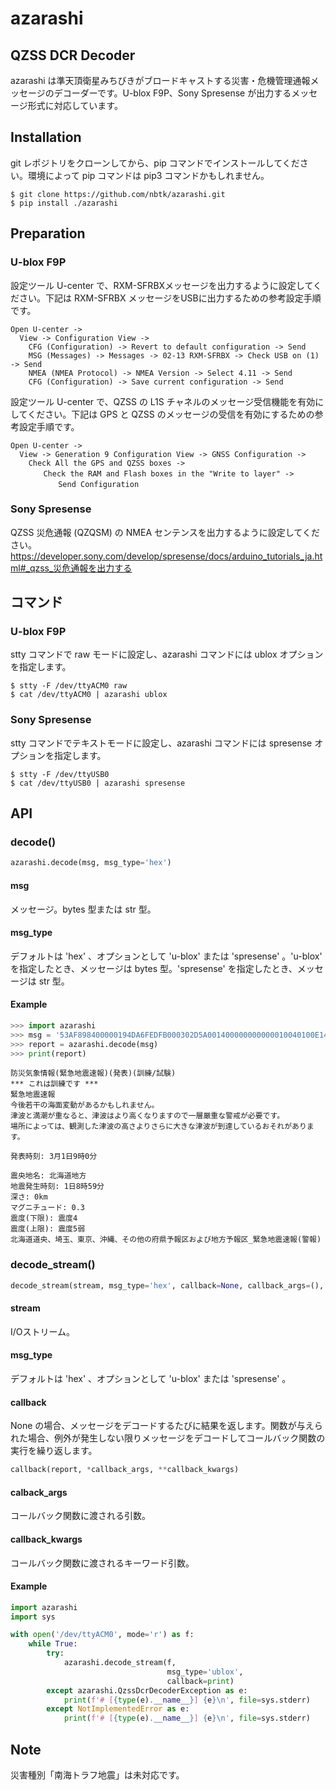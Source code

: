 # azarashi

## QZSS DCR Decoder
azarashi は準天頂衛星みちびきがブロードキャストする災害・危機管理通報メッセージのデコーダーです。U-blox F9P、Sony Spresense が出力するメッセージ形式に対応しています。

## Installation
git レポジトリをクローンしてから、pip コマンドでインストールしてください。環境によって pip コマンドは pip3 コマンドかもしれません。
```
$ git clone https://github.com/nbtk/azarashi.git
$ pip install ./azarashi
```

## Preparation
### U-blox F9P
設定ツール U-center で、RXM-SFRBXメッセージを出力するように設定してください。下記は RXM-SFRBX メッセージをUSBに出力するための参考設定手順です。
```
Open U-center ->
  View -> Configuration View ->
    CFG (Configuration) -> Revert to default configuration -> Send
    MSG (Messages) -> Messages -> 02-13 RXM-SFRBX -> Check USB on (1) -> Send
    NMEA (NMEA Protocol) -> NMEA Version -> Select 4.11 -> Send
    CFG (Configuration) -> Save current configuration -> Send
```
設定ツール U-center で、QZSS の L1S チャネルのメッセージ受信機能を有効にしてください。下記は GPS と QZSS のメッセージの受信を有効にするための参考設定手順です。
```
Open U-center ->
  View -> Generation 9 Configuration View -> GNSS Configuration ->
    Check All the GPS and QZSS boxes ->
  　　  Check the RAM and Flash boxes in the "Write to layer" ->
 　　　　   Send Configuration
```

### Sony Spresense
QZSS 災危通報 (QZQSM) の NMEA センテンスを出力するように設定してください。
https://developer.sony.com/develop/spresense/docs/arduino_tutorials_ja.html#_qzss_災危通報を出力する

## コマンド
### U-blox F9P
stty コマンドで raw モードに設定し、azarashi コマンドには ublox オプションを指定します。
```
$ stty -F /dev/ttyACM0 raw
$ cat /dev/ttyACM0 | azarashi ublox
```

### Sony Spresense
stty コマンドでテキストモードに設定し、azarashi コマンドには spresense オプションを指定します。
```
$ stty -F /dev/ttyUSB0
$ cat /dev/ttyUSB0 | azarashi spresense
```

## API
### decode()
```python
azarashi.decode(msg, msg_type='hex')
```
#### msg
メッセージ。bytes 型または str 型。
#### msg_type
デフォルトは 'hex' 、オプションとして 'u-blox' または 'spresense' 。'u-blox' を指定したとき、メッセージは bytes 型。'spresense' を指定したとき、メッセージは str 型。

#### Example
```python
>>> import azarashi
>>> msg = '53AF898400000194DA6FEDFB000302D5A001400000000000010040100E143EC'
>>> report = azarashi.decode(msg)
>>> print(report)
```
```
防災気象情報(緊急地震速報)(発表)(訓練/試験)
*** これは訓練です ***
緊急地震速報
今後若干の海面変動があるかもしれません。
津波と満潮が重なると、津波はより高くなりますので一層厳重な警戒が必要です。
場所によっては、観測した津波の高さよりさらに大きな津波が到達しているおそれがあります。

発表時刻: 3月1日9時0分

震央地名: 北海道地方
地震発生時刻: 1日8時59分
深さ: 0km
マグニチュード: 0.3
震度(下限): 震度4
震度(上限): 震度5弱
北海道道央、埼玉、東京、沖縄、その他の府県予報区および地方予報区_緊急地震速報(警報)
```

### decode_stream()
```python
decode_stream(stream, msg_type='hex', callback=None, callback_args=(), callback_kwargs={})
```

#### stream
I/Oストリーム。

#### msg_type
デフォルトは 'hex' 、オプションとして 'u-blox' または 'spresense' 。

#### callback
None の場合、メッセージをデコードするたびに結果を返します。関数が与えられた場合、例外が発生しない限りメッセージをデコードしてコールバック関数の実行を繰り返します。
```python
callback(report, *callback_args, **callback_kwargs)
```

#### calback_args
コールバック関数に渡される引数。

#### callback_kwargs
コールバック関数に渡されるキーワード引数。

#### Example
```python
import azarashi
import sys

with open('/dev/ttyACM0', mode='r') as f:
    while True:
        try:
            azarashi.decode_stream(f,
                                   msg_type='ublox',
                                   callback=print)
        except azarashi.QzssDcrDecoderException as e:
            print(f'# [{type(e).__name__}] {e}\n', file=sys.stderr)
        except NotImplementedError as e:
            print(f'# [{type(e).__name__}] {e}\n', file=sys.stderr)
```

## Note
災害種別「南海トラフ地震」は未対応です。

